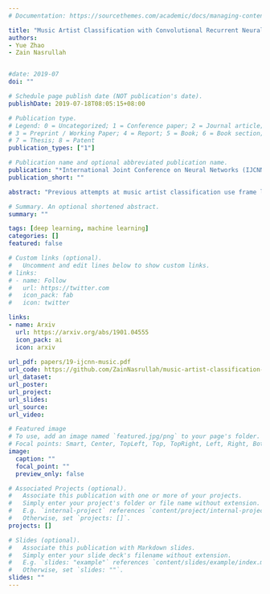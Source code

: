 ```yaml
---
# Documentation: https://sourcethemes.com/academic/docs/managing-content/

title: "Music Artist Classification with Convolutional Recurrent Neural Networks"
authors: 
- Yue Zhao
- Zain Nasrullah


#date: 2019-07
doi: ""

# Schedule page publish date (NOT publication's date).
publishDate: 2019-07-18T08:05:15+08:00

# Publication type.
# Legend: 0 = Uncategorized; 1 = Conference paper; 2 = Journal article;
# 3 = Preprint / Working Paper; 4 = Report; 5 = Book; 6 = Book section;
# 7 = Thesis; 8 = Patent
publication_types: ["1"]

# Publication name and optional abbreviated publication name.
publication: "*International Joint Conference on Neural Networks (IJCNN)*"
publication_short: ""

abstract: "Previous attempts at music artist classification use frame level audio features which summarize frequency content within short intervals of time. Comparatively, more recent music information retrieval tasks take advantage of temporal structure in audio spectrograms using deep convolutional and recurrent models. This paper revisits artist classification with this new framework and empirically explores the impacts of incorporating temporal structure in the feature representation. To this end, an established classification architecture, a Convolutional Recurrent Neural Network (CRNN), is applied to the artist20 music artist identification dataset under a comprehensive set of conditions. These include audio clip length, which is a novel contribution in this work, and previously identified considerations such as dataset split and feature level. Our results improve upon baseline works, verify the influence of the producer effect on classification performance and demonstrate the trade-offs between audio length and training set size. The best performing model achieves an average F1 score of 0.937 across three independent trials which is a substantial improvement over the corresponding baseline under similar conditions. Additionally, to showcase the effectiveness of the CRNN's feature extraction capabilities, we visualize audio samples at the model's bottleneck layer demonstrating that learned representations segment into clusters belonging to their respective artists."

# Summary. An optional shortened abstract.
summary: ""

tags: [deep learning, machine learning]
categories: []
featured: false

# Custom links (optional).
#   Uncomment and edit lines below to show custom links.
# links:
# - name: Follow
#   url: https://twitter.com
#   icon_pack: fab
#   icon: twitter

links:
- name: Arxiv
  url: https://arxiv.org/abs/1901.04555
  icon_pack: ai
  icon: arxiv
  
url_pdf: papers/19-ijcnn-music.pdf
url_code: https://github.com/ZainNasrullah/music-artist-classification-crnn
url_dataset:
url_poster:
url_project: 
url_slides:
url_source: 
url_video:

# Featured image
# To use, add an image named `featured.jpg/png` to your page's folder. 
# Focal points: Smart, Center, TopLeft, Top, TopRight, Left, Right, BottomLeft, Bottom, BottomRight.
image:
  caption: ""
  focal_point: ""
  preview_only: false

# Associated Projects (optional).
#   Associate this publication with one or more of your projects.
#   Simply enter your project's folder or file name without extension.
#   E.g. `internal-project` references `content/project/internal-project/index.md`.
#   Otherwise, set `projects: []`.
projects: []

# Slides (optional).
#   Associate this publication with Markdown slides.
#   Simply enter your slide deck's filename without extension.
#   E.g. `slides: "example"` references `content/slides/example/index.md`.
#   Otherwise, set `slides: ""`.
slides: ""
---
```

